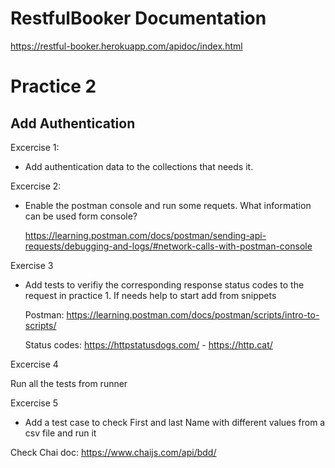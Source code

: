 # RestfulBooker Documentation
https://restful-booker.herokuapp.com/apidoc/index.html


# Practice 2

## Add Authentication

Excercise 1:
 - Add authentication data to the collections that needs it.

Excercise 2:
- Enable the postman console and run some requets. What information can be used form console?

    https://learning.postman.com/docs/postman/sending-api-requests/debugging-and-logs/#network-calls-with-postman-console

Exercise 3
- Add tests to verifiy the corresponding response status codes to the request in practice 1.
  If needs help to start add from snippets

    Postman: https://learning.postman.com/docs/postman/scripts/intro-to-scripts/
    
    Status codes: https://httpstatusdogs.com/   - https://http.cat/ 

Excercise 4

 Run all the tests from runner    

Excercise 5
 - Add a test case to check First and last Name with different values from a csv file and run it

 Check Chai doc:
 https://www.chaijs.com/api/bdd/
 






​
